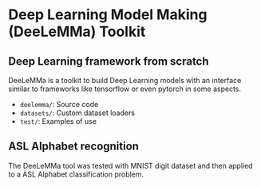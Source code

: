 # Deep Learning Model Making (DeeLeMMa) Toolkit

## Deep Learning framework from scratch
DeeLeMMa is a toolkit to build Deep Learning models
with an interface similar to frameworks like tensorflow
or even pytorch in some aspects.

- ``deelemma/``: Source code
- ``datasets/``: Custom dataset loaders
- ``test/``: Examples of use

## ASL Alphabet recognition
The DeeLeMMa tool was tested with MNIST digit dataset
and then applied to a ASL Alphabet classification
problem.
